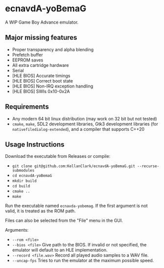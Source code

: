 # ecnavdA-yoBemaG
A WIP Game Boy Advance emulator.

## Major missing features
* Proper transparency and alpha blending
* Prefetch buffer
* EEPROM saves
* All extra cartridge hardware
* Serial
* [HLE BIOS] Accurate timings
* [HLE BIOS] Correct boot state
* [HLE BIOS] Non-IRQ exception handling
* [HLE BIOS] SWIs 0x10-0x2A

## Requirements
* Any modern 64 bit linux distribution (may work on 32 bit but not tested)
* `cmake`, `make`, SDL2 development libraries, Gtk3 development libraries (for `nativefiledialog-extended`), and a compiler that supports C++20

## Usage Instructions
Download the executable from Releases or compile:
* `git clone git@github.com:KellanClark/ecnavdA-yoBemaG.git --recurse-submodules`
* `cd ecnavdA-yoBemaG`
* `mkdir build`
* `cd build`
* `cmake ..`
* `make`

Run the executable named `ecnavda-yobemag`. If the first argument is not valid, it is treated as the ROM path.

Files can also be selected from the "File" menu in the GUI.

Arguments:
* `--rom <file>`
* `--bios <file>` Give path to the BIOS. If invalid or not specified, the emulator will default to an HLE implementation.
* `--record <file.wav>` Record all played audio samples to a WAV file.
* `--uncap-fps` Tries to run the emulator at the maximum possible speed.
